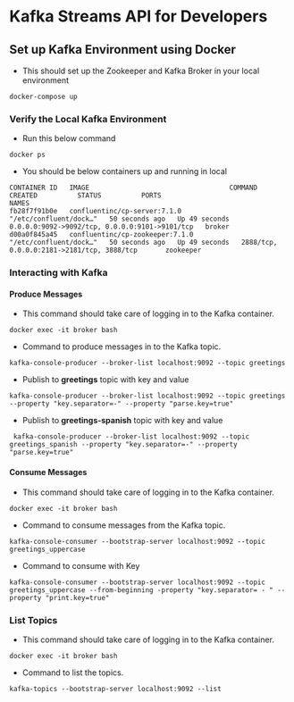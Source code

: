 # Kafka Streams API for Developers


## Set up Kafka Environment using Docker

- This should set up the Zookeeper and Kafka Broker in your local environment

```aidl
docker-compose up
```

### Verify the Local Kafka Environment

- Run this below command

```
docker ps
```

- You should be below containers up and running in local

```
CONTAINER ID   IMAGE                                   COMMAND                  CREATED          STATUS          PORTS                                            NAMES
fb28f7f91b0e   confluentinc/cp-server:7.1.0            "/etc/confluent/dock…"   50 seconds ago   Up 49 seconds   0.0.0.0:9092->9092/tcp, 0.0.0.0:9101->9101/tcp   broker
d00a0f845a45   confluentinc/cp-zookeeper:7.1.0         "/etc/confluent/dock…"   50 seconds ago   Up 49 seconds   2888/tcp, 0.0.0.0:2181->2181/tcp, 3888/tcp       zookeeper
```

### Interacting with Kafka

#### Produce Messages

- This  command should take care of logging in to the Kafka container.

```
docker exec -it broker bash
```

- Command to produce messages in to the Kafka topic.

```
kafka-console-producer --broker-list localhost:9092 --topic greetings
```

- Publish to **greetings** topic with key and value

```
kafka-console-producer --broker-list localhost:9092 --topic greetings --property "key.separator=-" --property "parse.key=true"

```

- Publish to **greetings-spanish** topic with key and value

```
 kafka-console-producer --broker-list localhost:9092 --topic greetings_spanish --property "key.separator=-" --property "parse.key=true"
```

#### Consume Messages

- This  command should take care of logging in to the Kafka container.

```
docker exec -it broker bash
```
- Command to consume messages from the Kafka topic.

```
kafka-console-consumer --bootstrap-server localhost:9092 --topic greetings_uppercase
```

- Command to consume with Key

```
kafka-console-consumer --bootstrap-server localhost:9092 --topic greetings_uppercase --from-beginning -property "key.separator= - " --property "print.key=true"
```

### List Topics

- This  command should take care of logging in to the Kafka container.

```
docker exec -it broker bash
```

- Command to list the topics.

```
kafka-topics --bootstrap-server localhost:9092 --list
```
